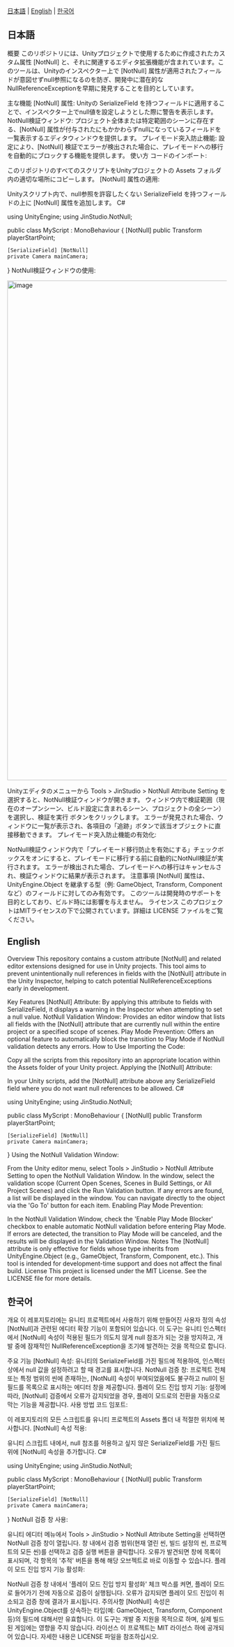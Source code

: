 [日本語](#j) | [English](#e) | [한국어](#k)

## <a id="j"></a>日本語
概要
このリポジトリには、Unityプロジェクトで使用するために作成されたカスタム属性 [NotNull] と、それに関連するエディタ拡張機能が含まれています。このツールは、Unityのインスペクター上で [NotNull] 属性が適用されたフィールドが意図せずnull参照になるのを防ぎ、開発中に潜在的なNullReferenceExceptionを早期に発見することを目的としています。

主な機能
[NotNull] 属性: Unityの SerializeField を持つフィールドに適用することで、インスペクター上でnull値を設定しようとした際に警告を表示します。
NotNull検証ウィンドウ: プロジェクト全体または特定範囲のシーンに存在する、[NotNull] 属性が付与されたにもかかわらずnullになっているフィールドを一覧表示するエディタウィンドウを提供します。
プレイモード突入防止機能: 設定により、[NotNull] 検証でエラーが検出された場合に、プレイモードへの移行を自動的にブロックする機能を提供します。
使い方
コードのインポート:

このリポジトリのすべてのスクリプトをUnityプロジェクトの Assets フォルダ内の適切な場所にコピーします。
[NotNull] 属性の適用:

Unityスクリプト内で、null参照を許容したくない SerializeField を持つフィールドの上に [NotNull] 属性を追加します。
C#

using UnityEngine;
using JinStudio.NotNull;

public class MyScript : MonoBehaviour
{
    [NotNull]
    public Transform playerStartPoint;

    [SerializeField] [NotNull]
    private Camera mainCamera;
}
NotNull検証ウィンドウの使用:

<img width="1144" alt="image" src="https://github.com/user-attachments/assets/eaebc66f-2f71-4587-b4b5-24c3f38ac46a" />


Unityエディタのメニューから Tools > JinStudio > NotNull Attribute Setting を選択すると、NotNull検証ウィンドウが開きます。
ウィンドウ内で検証範囲（現在のオープンシーン、ビルド設定に含まれるシーン、プロジェクトの全シーン）を選択し、検証を実行 ボタンをクリックします。
エラーが発見された場合、ウィンドウに一覧が表示され、各項目の「追跡」ボタンで該当オブジェクトに直接移動できます。
プレイモード突入防止機能の有効化:

NotNull検証ウィンドウ内で「プレイモード移行防止を有効にする」チェックボックスをオンにすると、プレイモードに移行する前に自動的にNotNull検証が実行されます。
エラーが検出された場合、プレイモードへの移行はキャンセルされ、検証ウィンドウに結果が表示されます。
注意事項
[NotNull] 属性は、UnityEngine.Object を継承する型（例: GameObject, Transform, Component など）のフィールドに対してのみ有効です。
このツールは開発時のサポートを目的としており、ビルド時には影響を与えません。
ライセンス
このプロジェクトはMITライセンスの下で公開されています。詳細は LICENSE ファイルをご覧ください。


## <a id="e"></a>English
Overview
This repository contains a custom attribute [NotNull] and related editor extensions designed for use in Unity projects. This tool aims to prevent unintentionally null references in fields with the [NotNull] attribute in the Unity Inspector, helping to catch potential NullReferenceExceptions early in development.

Key Features
[NotNull] Attribute: By applying this attribute to fields with SerializeField, it displays a warning in the Inspector when attempting to set a null value.
NotNull Validation Window: Provides an editor window that lists all fields with the [NotNull] attribute that are currently null within the entire project or a specified scope of scenes.
Play Mode Prevention: Offers an optional feature to automatically block the transition to Play Mode if NotNull validation detects any errors.
How to Use
Importing the Code:

Copy all the scripts from this repository into an appropriate location within the Assets folder of your Unity project.
Applying the [NotNull] Attribute:

In your Unity scripts, add the [NotNull] attribute above any SerializeField field where you do not want null references to be allowed.
C#

using UnityEngine;
using JinStudio.NotNull;

public class MyScript : MonoBehaviour
{
    [NotNull]
    public Transform playerStartPoint;

    [SerializeField] [NotNull]
    private Camera mainCamera;
}
Using the NotNull Validation Window:

From the Unity editor menu, select Tools > JinStudio > NotNull Attribute Setting to open the NotNull Validation Window.
In the window, select the validation scope (Current Open Scenes, Scenes in Build Settings, or All Project Scenes) and click the Run Validation button.
If any errors are found, a list will be displayed in the window. You can navigate directly to the object via the 'Go To' button for each item.
Enabling Play Mode Prevention:

In the NotNull Validation Window, check the 'Enable Play Mode Blocker' checkbox to enable automatic NotNull validation before entering Play Mode.
If errors are detected, the transition to Play Mode will be canceled, and the results will be displayed in the Validation Window.
Notes
The [NotNull] attribute is only effective for fields whose type inherits from UnityEngine.Object (e.g., GameObject, Transform, Component, etc.).
This tool is intended for development-time support and does not affect the final build.
License
This project is licensed under the MIT License. See the LICENSE file for more details.



## <a id="k"></a>한국어
개요
이 레포지토리에는 유니티 프로젝트에서 사용하기 위해 만들어진 사용자 정의 속성 [NotNull]과 관련된 에디터 확장 기능이 포함되어 있습니다. 이 도구는 유니티 인스펙터에서 [NotNull] 속성이 적용된 필드가 의도치 않게 null 참조가 되는 것을 방지하고, 개발 중에 잠재적인 NullReferenceException을 조기에 발견하는 것을 목적으로 합니다.

주요 기능
[NotNull] 속성: 유니티의 SerializeField를 가진 필드에 적용하여, 인스펙터 상에서 null 값을 설정하려고 할 때 경고를 표시합니다.
NotNull 검증 창: 프로젝트 전체 또는 특정 범위의 씬에 존재하는, [NotNull] 속성이 부여되었음에도 불구하고 null이 된 필드를 목록으로 표시하는 에디터 창을 제공합니다.
플레이 모드 진입 방지 기능: 설정에 따라, [NotNull] 검증에서 오류가 감지되었을 경우, 플레이 모드로의 전환을 자동으로 막는 기능을 제공합니다.
사용 방법
코드 임포트:

이 레포지토리의 모든 스크립트를 유니티 프로젝트의 Assets 폴더 내 적절한 위치에 복사합니다.
[NotNull] 속성 적용:

유니티 스크립트 내에서, null 참조를 허용하고 싶지 않은 SerializeField를 가진 필드 위에 [NotNull] 속성을 추가합니다.
C#

using UnityEngine;
using JinStudio.NotNull;

public class MyScript : MonoBehaviour
{
    [NotNull]
    public Transform playerStartPoint;

    [SerializeField] [NotNull]
    private Camera mainCamera;
}
NotNull 검증 창 사용:

유니티 에디터 메뉴에서 Tools > JinStudio > NotNull Attribute Setting을 선택하면 NotNull 검증 창이 열립니다.
창 내에서 검증 범위(현재 열린 씬, 빌드 설정의 씬, 프로젝트의 모든 씬)를 선택하고 검증 실행 버튼을 클릭합니다.
오류가 발견되면 창에 목록이 표시되며, 각 항목의 '추적' 버튼을 통해 해당 오브젝트로 바로 이동할 수 있습니다.
플레이 모드 진입 방지 기능 활성화:

NotNull 검증 창 내에서 '플레이 모드 진입 방지 활성화' 체크 박스를 켜면, 플레이 모드로 들어가기 전에 자동으로 검증이 실행됩니다.
오류가 감지되면 플레이 모드 진입이 취소되고 검증 창에 결과가 표시됩니다.
주의사항
[NotNull] 속성은 UnityEngine.Object를 상속하는 타입(예: GameObject, Transform, Component 등)의 필드에 대해서만 유효합니다.
이 도구는 개발 중 지원을 목적으로 하며, 실제 빌드된 게임에는 영향을 주지 않습니다.
라이선스
이 프로젝트는 MIT 라이선스 하에 공개되어 있습니다. 자세한 내용은 LICENSE 파일을 참조하십시오.
